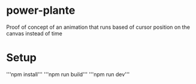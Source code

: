 # power-plante
Proof of concept of an animation that runs based of cursor position on the canvas instead of time
# Setup 

'''npm install'''
'''npm run build'''
'''npm run dev'''


